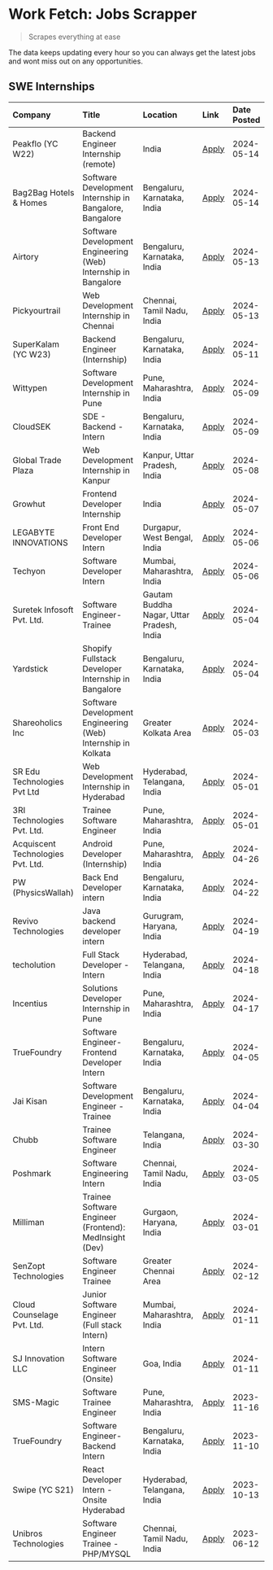 # Work Fetch: Jobs Scrapper
> Scrapes everything at ease

The data keeps updating every hour so you can always get the latest jobs and wont miss out on any opportunities.

## SWE Internships
<!--START_SECTION:workfetch-->
| Company                           | Title                                                          | Location                                  | Link                                                                                                                                                                                                                                                                                 | Date Posted   |
|:----------------------------------|:---------------------------------------------------------------|:------------------------------------------|:-------------------------------------------------------------------------------------------------------------------------------------------------------------------------------------------------------------------------------------------------------------------------------------|:--------------|
| Peakflo (YC W22)                  | Backend Engineer Internship (remote)                           | India                                     | [Apply](https://in.linkedin.com/jobs/view/backend-engineer-internship-remote-at-peakflo-yc-w22-3925243704?position=19&pageNum=0&refId=gkROmoCuzh%2FCaAuyouOYTA%3D%3D&trackingId=QygHm344UgjyEdUSKhCugg%3D%3D&trk=public_jobs_jserp-result_search-card)                               | 2024-05-14    |
| Bag2Bag Hotels & Homes            | Software Development Internship in Bangalore, Bangalore        | Bengaluru, Karnataka, India               | [Apply](https://in.linkedin.com/jobs/view/software-development-internship-in-bangalore-bangalore-at-bag2bag-hotels-homes-3925888541?position=48&pageNum=0&refId=gkROmoCuzh%2FCaAuyouOYTA%3D%3D&trackingId=%2Bvsfz7fetFCYn%2FMaIccRbg%3D%3D&trk=public_jobs_jserp-result_search-card) | 2024-05-14    |
| Airtory                           | Software Development Engineering (Web) Internship in Bangalore | Bengaluru, Karnataka, India               | [Apply](https://in.linkedin.com/jobs/view/software-development-engineering-web-internship-in-bangalore-at-airtory-3925101275?position=3&pageNum=0&refId=gkROmoCuzh%2FCaAuyouOYTA%3D%3D&trackingId=yuKRzjbKnIavPqhAgRh2kA%3D%3D&trk=public_jobs_jserp-result_search-card)             | 2024-05-13    |
| Pickyourtrail                     | Web Development Internship in Chennai                          | Chennai, Tamil Nadu, India                | [Apply](https://in.linkedin.com/jobs/view/web-development-internship-in-chennai-at-pickyourtrail-3924894949?position=23&pageNum=0&refId=gkROmoCuzh%2FCaAuyouOYTA%3D%3D&trackingId=LLzrPou0831KpceK7GTnGw%3D%3D&trk=public_jobs_jserp-result_search-card)                             | 2024-05-13    |
| SuperKalam (YC W23)               | Backend Engineer (Internship)                                  | Bengaluru, Karnataka, India               | [Apply](https://in.linkedin.com/jobs/view/backend-engineer-internship-at-superkalam-yc-w23-3922671591?position=36&pageNum=0&refId=gkROmoCuzh%2FCaAuyouOYTA%3D%3D&trackingId=jdG8eCjKFoqrwIvoqHeGxw%3D%3D&trk=public_jobs_jserp-result_search-card)                                   | 2024-05-11    |
| Wittypen                          | Software Development Internship in Pune                        | Pune, Maharashtra, India                  | [Apply](https://in.linkedin.com/jobs/view/software-development-internship-in-pune-at-wittypen-3922230401?position=2&pageNum=0&refId=gkROmoCuzh%2FCaAuyouOYTA%3D%3D&trackingId=b2wYqXycHBRmGP4I13gyfQ%3D%3D&trk=public_jobs_jserp-result_search-card)                                 | 2024-05-09    |
| CloudSEK                          | SDE - Backend - Intern                                         | Bengaluru, Karnataka, India               | [Apply](https://in.linkedin.com/jobs/view/sde-backend-intern-at-cloudsek-3920377259?position=28&pageNum=0&refId=gkROmoCuzh%2FCaAuyouOYTA%3D%3D&trackingId=P5paUcrWPMnGP9xCRy1xsg%3D%3D&trk=public_jobs_jserp-result_search-card)                                                     | 2024-05-09    |
| Global Trade Plaza                | Web Development Internship in Kanpur                           | Kanpur, Uttar Pradesh, India              | [Apply](https://in.linkedin.com/jobs/view/web-development-internship-in-kanpur-at-global-trade-plaza-3921430242?position=25&pageNum=0&refId=gkROmoCuzh%2FCaAuyouOYTA%3D%3D&trackingId=l2kGrnP2fAHnGZjYdfojcw%3D%3D&trk=public_jobs_jserp-result_search-card)                         | 2024-05-08    |
| Growhut                           | Frontend Developer Internship                                  | India                                     | [Apply](https://in.linkedin.com/jobs/view/frontend-developer-internship-at-growhut-3916739895?position=32&pageNum=0&refId=gkROmoCuzh%2FCaAuyouOYTA%3D%3D&trackingId=3vu5MHvHbVLR20Dt8e6QJg%3D%3D&trk=public_jobs_jserp-result_search-card)                                           | 2024-05-07    |
| LEGABYTE INNOVATIONS              | Front End  Developer Intern                                    | Durgapur, West Bengal, India              | [Apply](https://in.linkedin.com/jobs/view/front-end-developer-intern-at-legabyte-innovations-3918718185?position=38&pageNum=0&refId=gkROmoCuzh%2FCaAuyouOYTA%3D%3D&trackingId=rbADkjpxfHec%2BNENuPd8Jg%3D%3D&trk=public_jobs_jserp-result_search-card)                               | 2024-05-06    |
| Techyon                           | Software Developer Intern                                      | Mumbai, Maharashtra, India                | [Apply](https://in.linkedin.com/jobs/view/software-developer-intern-at-techyon-3917863085?position=58&pageNum=0&refId=gkROmoCuzh%2FCaAuyouOYTA%3D%3D&trackingId=hGt6fNzrlteuyLYeuEFA9A%3D%3D&trk=public_jobs_jserp-result_search-card)                                               | 2024-05-06    |
| Suretek Infosoft Pvt. Ltd.        | Software Engineer-Trainee                                      | Gautam Buddha Nagar, Uttar Pradesh, India | [Apply](https://in.linkedin.com/jobs/view/software-engineer-trainee-at-suretek-infosoft-pvt-ltd-3916999948?position=34&pageNum=0&refId=gkROmoCuzh%2FCaAuyouOYTA%3D%3D&trackingId=%2BC5dkMN%2BW3XrhIbc4MhSrw%3D%3D&trk=public_jobs_jserp-result_search-card)                          | 2024-05-04    |
| Yardstick                         | Shopify Fullstack Developer Internship in Bangalore            | Bengaluru, Karnataka, India               | [Apply](https://in.linkedin.com/jobs/view/shopify-fullstack-developer-internship-in-bangalore-at-yardstick-3917652092?position=39&pageNum=0&refId=gkROmoCuzh%2FCaAuyouOYTA%3D%3D&trackingId=YmJI23hJ8vVuU1sVczYvjA%3D%3D&trk=public_jobs_jserp-result_search-card)                   | 2024-05-04    |
| Shareoholics Inc                  | Software Development Engineering (Web) Internship in Kolkata   | Greater Kolkata Area                      | [Apply](https://in.linkedin.com/jobs/view/software-development-engineering-web-internship-in-kolkata-at-shareoholics-inc-3917065308?position=5&pageNum=0&refId=gkROmoCuzh%2FCaAuyouOYTA%3D%3D&trackingId=fDAYiYreT76sObg%2BMC%2FyNA%3D%3D&trk=public_jobs_jserp-result_search-card)  | 2024-05-03    |
| SR Edu Technologies Pvt Ltd       | Web Development Internship in Hyderabad                        | Hyderabad, Telangana, India               | [Apply](https://in.linkedin.com/jobs/view/web-development-internship-in-hyderabad-at-sr-edu-technologies-pvt-ltd-3915582854?position=37&pageNum=0&refId=gkROmoCuzh%2FCaAuyouOYTA%3D%3D&trackingId=C5f00H2kDkOrsfjFpQ3fhw%3D%3D&trk=public_jobs_jserp-result_search-card)             | 2024-05-01    |
| 3RI Technologies Pvt. Ltd.        | Trainee Software Engineer                                      | Pune, Maharashtra, India                  | [Apply](https://in.linkedin.com/jobs/view/trainee-software-engineer-at-3ri-technologies-pvt-ltd-3912869178?position=45&pageNum=0&refId=gkROmoCuzh%2FCaAuyouOYTA%3D%3D&trackingId=0tH75gxmFUICgtagb%2FQJdw%3D%3D&trk=public_jobs_jserp-result_search-card)                            | 2024-05-01    |
| Acquiscent Technologies Pvt. Ltd. | Android Developer (Internship)                                 | Pune, Maharashtra, India                  | [Apply](https://in.linkedin.com/jobs/view/android-developer-internship-at-acquiscent-technologies-pvt-ltd-3909395375?position=50&pageNum=0&refId=gkROmoCuzh%2FCaAuyouOYTA%3D%3D&trackingId=UuAEG6lGcQPSI5HY5yWEyA%3D%3D&trk=public_jobs_jserp-result_search-card)                    | 2024-04-26    |
| PW (PhysicsWallah)                | Back End Developer intern                                      | Bengaluru, Karnataka, India               | [Apply](https://in.linkedin.com/jobs/view/back-end-developer-intern-at-pw-physicswallah-3907293630?position=22&pageNum=0&refId=gkROmoCuzh%2FCaAuyouOYTA%3D%3D&trackingId=Ui66amwoPpEj4la5iwKWeA%3D%3D&trk=public_jobs_jserp-result_search-card)                                      | 2024-04-22    |
| Revivo Technologies               | Java backend developer intern                                  | Gurugram, Haryana, India                  | [Apply](https://in.linkedin.com/jobs/view/java-backend-developer-intern-at-revivo-technologies-3906034446?position=47&pageNum=0&refId=gkROmoCuzh%2FCaAuyouOYTA%3D%3D&trackingId=eiTpPJutFKzVbQsvaG3PBQ%3D%3D&trk=public_jobs_jserp-result_search-card)                               | 2024-04-19    |
| techolution                       | Full Stack Developer - Intern                                  | Hyderabad, Telangana, India               | [Apply](https://in.linkedin.com/jobs/view/full-stack-developer-intern-at-techolution-3904814977?position=46&pageNum=0&refId=gkROmoCuzh%2FCaAuyouOYTA%3D%3D&trackingId=dPIxb3pU3qvB322ZaBbfAw%3D%3D&trk=public_jobs_jserp-result_search-card)                                         | 2024-04-18    |
| Incentius                         | Solutions Developer Internship in Pune                         | Pune, Maharashtra, India                  | [Apply](https://in.linkedin.com/jobs/view/solutions-developer-internship-in-pune-at-incentius-3904329499?position=27&pageNum=0&refId=gkROmoCuzh%2FCaAuyouOYTA%3D%3D&trackingId=uhYWvmZNtqukUCkdJ%2FruCA%3D%3D&trk=public_jobs_jserp-result_search-card)                              | 2024-04-17    |
| TrueFoundry                       | Software Engineer- Frontend Developer Intern                   | Bengaluru, Karnataka, India               | [Apply](https://in.linkedin.com/jobs/view/software-engineer-frontend-developer-intern-at-truefoundry-3887320206?position=26&pageNum=0&refId=gkROmoCuzh%2FCaAuyouOYTA%3D%3D&trackingId=T7%2F3GkKm%2FEDxZJ8%2FxG06hQ%3D%3D&trk=public_jobs_jserp-result_search-card)                   | 2024-04-05    |
| Jai Kisan                         | Software Development Engineer - Trainee                        | Bengaluru, Karnataka, India               | [Apply](https://in.linkedin.com/jobs/view/software-development-engineer-trainee-at-jai-kisan-3913911193?position=29&pageNum=0&refId=gkROmoCuzh%2FCaAuyouOYTA%3D%3D&trackingId=EW2fs3%2FGaX%2B9vTnnAzpwBg%3D%3D&trk=public_jobs_jserp-result_search-card)                             | 2024-04-04    |
| Chubb                             | Trainee Software Engineer                                      | Telangana, India                          | [Apply](https://in.linkedin.com/jobs/view/trainee-software-engineer-at-chubb-3909641440?position=30&pageNum=0&refId=gkROmoCuzh%2FCaAuyouOYTA%3D%3D&trackingId=bkxoUtgIil0KoqpirFq5bA%3D%3D&trk=public_jobs_jserp-result_search-card)                                                 | 2024-03-30    |
| Poshmark                          | Software Engineering Intern                                    | Chennai, Tamil Nadu, India                | [Apply](https://in.linkedin.com/jobs/view/software-engineering-intern-at-poshmark-3846946793?position=54&pageNum=0&refId=gkROmoCuzh%2FCaAuyouOYTA%3D%3D&trackingId=4D3rFepnlpYiicgYk%2FokKQ%3D%3D&trk=public_jobs_jserp-result_search-card)                                          | 2024-03-05    |
| Milliman                          | Trainee Software Engineer (Frontend): MedInsight (Dev)         | Gurgaon, Haryana, India                   | [Apply](https://in.linkedin.com/jobs/view/trainee-software-engineer-frontend-medinsight-dev-at-milliman-3792874280?position=21&pageNum=0&refId=gkROmoCuzh%2FCaAuyouOYTA%3D%3D&trackingId=Lav4%2FCoairnY%2FEXIJA5DCQ%3D%3D&trk=public_jobs_jserp-result_search-card)                  | 2024-03-01    |
| SenZopt Technologies              | Software Engineer Trainee                                      | Greater Chennai Area                      | [Apply](https://in.linkedin.com/jobs/view/software-engineer-trainee-at-senzopt-technologies-3827688781?position=43&pageNum=0&refId=gkROmoCuzh%2FCaAuyouOYTA%3D%3D&trackingId=ySVTuuCHUwrdxFsBT1%2FuoA%3D%3D&trk=public_jobs_jserp-result_search-card)                                | 2024-02-12    |
| Cloud Counselage Pvt. Ltd.        | Junior Software Engineer (Full stack Intern)                   | Mumbai, Maharashtra, India                | [Apply](https://in.linkedin.com/jobs/view/junior-software-engineer-full-stack-intern-at-cloud-counselage-pvt-ltd-3803132814?position=40&pageNum=0&refId=gkROmoCuzh%2FCaAuyouOYTA%3D%3D&trackingId=dtKBvcMMA3A%2FsR4pLlZCCQ%3D%3D&trk=public_jobs_jserp-result_search-card)           | 2024-01-11    |
| SJ Innovation LLC                 | Intern Software Engineer (Onsite)                              | Goa, India                                | [Apply](https://in.linkedin.com/jobs/view/intern-software-engineer-onsite-at-sj-innovation-llc-3799959011?position=60&pageNum=0&refId=gkROmoCuzh%2FCaAuyouOYTA%3D%3D&trackingId=O4lB1r6Eoh8KnTnB5lkGYA%3D%3D&trk=public_jobs_jserp-result_search-card)                               | 2024-01-11    |
| SMS-Magic                         | Software Trainee Engineer                                      | Pune, Maharashtra, India                  | [Apply](https://in.linkedin.com/jobs/view/software-trainee-engineer-at-sms-magic-3761409781?position=41&pageNum=0&refId=gkROmoCuzh%2FCaAuyouOYTA%3D%3D&trackingId=sArEb89K9%2FeuGPPUouxbFw%3D%3D&trk=public_jobs_jserp-result_search-card)                                           | 2023-11-16    |
| TrueFoundry                       | Software Engineer-Backend Intern                               | Bengaluru, Karnataka, India               | [Apply](https://in.linkedin.com/jobs/view/software-engineer-backend-intern-at-truefoundry-3779508170?position=42&pageNum=0&refId=gkROmoCuzh%2FCaAuyouOYTA%3D%3D&trackingId=WWQZHr%2FD9T9diCbgDqK9ZA%3D%3D&trk=public_jobs_jserp-result_search-card)                                  | 2023-11-10    |
| Swipe (YC S21)                    | React Developer Intern - Onsite Hyderabad                      | Hyderabad, Telangana, India               | [Apply](https://in.linkedin.com/jobs/view/react-developer-intern-onsite-hyderabad-at-swipe-yc-s21-3737600089?position=53&pageNum=0&refId=gkROmoCuzh%2FCaAuyouOYTA%3D%3D&trackingId=pdJUYCwcndDJWnh7H4oymw%3D%3D&trk=public_jobs_jserp-result_search-card)                            | 2023-10-13    |
| Unibros Technologies              | Software Engineer Trainee - PHP/MYSQL                          | Chennai, Tamil Nadu, India                | [Apply](https://in.linkedin.com/jobs/view/software-engineer-trainee-php-mysql-at-unibros-technologies-3656599241?position=49&pageNum=0&refId=gkROmoCuzh%2FCaAuyouOYTA%3D%3D&trackingId=soHh%2BRnWqrPw86pzlG6LQA%3D%3D&trk=public_jobs_jserp-result_search-card)                      | 2023-06-12    |
<!--END_SECTION:workfetch-->

